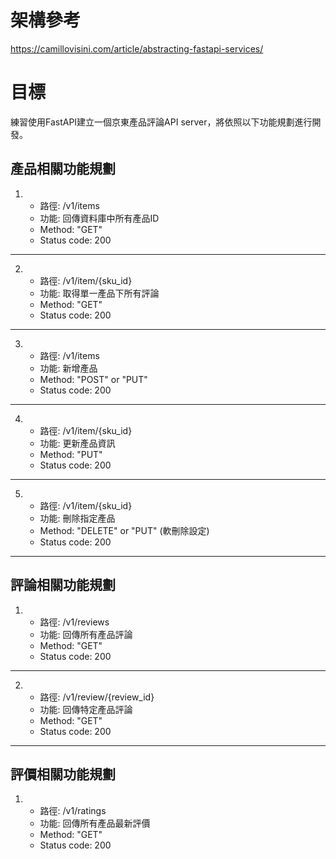 # 架構參考
https://camillovisini.com/article/abstracting-fastapi-services/

# 目標

練習使用FastAPI建立一個京東產品評論API server，將依照以下功能規劃進行開發。

## 產品相關功能規劃

1. * 路徑: /v1/items
   * 功能: 回傳資料庫中所有產品ID
   * Method: "GET"
   * Status code: 200
___________________________
2. * 路徑: /v1/item/{sku_id}
   * 功能: 取得單一產品下所有評論
   * Method: "GET"
   * Status code: 200
___________________________
3. * 路徑: /v1/items
   * 功能: 新增產品
   * Method: "POST" or "PUT"
   * Status code: 200
___________________________
4. * 路徑: /v1/item/{sku_id}
   * 功能: 更新產品資訊
   * Method: "PUT"
   * Status code: 200
___________________________
5. * 路徑: /v1/item/{sku_id}
   * 功能: 刪除指定產品
   * Method: "DELETE" or "PUT" (軟刪除設定)
   * Status code: 200
___________________________
## 評論相關功能規劃

1. * 路徑: /v1/reviews
   * 功能: 回傳所有產品評論
   * Method: "GET"
   * Status code: 200
___________________________
2. * 路徑: /v1/review/{review_id}
   * 功能: 回傳特定產品評論
   * Method: "GET"
   * Status code: 200
___________________________
## 評價相關功能規劃

1. * 路徑: /v1/ratings
   * 功能: 回傳所有產品最新評價
   * Method: "GET"
   * Status code: 200
